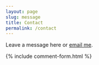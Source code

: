 ```yaml
---
layout: page
slug: message
title: Contact
permalink: /contact
---
```


Leave a message here or [email me](mailto:gsomani@pm.me).

<div>
    {% include comment-form.html %}
 </div>

